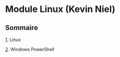 # Module Linux (Kevin Niel)

## Sommaire

[1](https://github.com/NatSch45/linux/blob/master/linux.md). Linux

[2](https://github.com/NatSch45/linux/blob/master/Powershell/README.md). Windows PowerShell  

